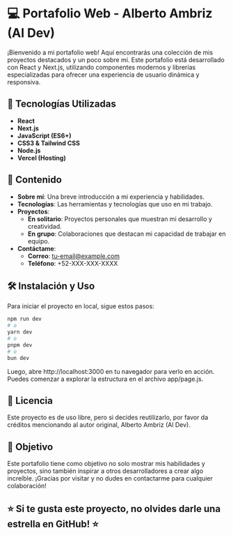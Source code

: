 # 💻 Portafolio Web - Alberto Ambriz (Al Dev)

¡Bienvenido a mi portafolio web! Aquí encontrarás una colección de mis proyectos destacados y un poco sobre mí. Este portafolio está desarrollado con React y Next.js, utilizando componentes modernos y librerías especializadas para ofrecer una experiencia de usuario dinámica y responsiva.

## 🚀 Tecnologías Utilizadas

- **React**
- **Next.js**
- **JavaScript (ES6+)**
- **CSS3 & Tailwind CSS**
- **Node.js**
- **Vercel (Hosting)**

## 📂 Contenido

- **Sobre mí**: Una breve introducción a mi experiencia y habilidades.
- **Tecnologías**: Las herramientas y tecnologías que uso en mi trabajo.
- **Proyectos**:
  - **En solitario**: Proyectos personales que muestran mi desarrollo y creatividad.
  - **En grupo**: Colaboraciones que destacan mi capacidad de trabajar en equipo.
- **Contáctame**:
  - **Correo**: [tu-email@example.com](mailto:tu-email@example.com)
  - **Teléfono**: +52-XXX-XXX-XXXX

## 🛠️ Instalación y Uso

Para iniciar el proyecto en local, sigue estos pasos:

```bash
npm run dev
# o
yarn dev
# o
pnpm dev
# o
bun dev
```

Luego, abre http://localhost:3000 en tu navegador para verlo en acción. Puedes comenzar a explorar la estructura en el archivo app/page.js.

## 📜 Licencia
Este proyecto es de uso libre, pero si decides reutilizarlo, por favor da créditos mencionando al autor original, Alberto Ambriz (Al Dev).

## 🎯 Objetivo
Este portafolio tiene como objetivo no solo mostrar mis habilidades y proyectos, sino también inspirar a otros desarrolladores a crear algo increíble. ¡Gracias por visitar y no dudes en contactarme para cualquier colaboración!


## ⭐ Si te gusta este proyecto, no olvides darle una estrella en GitHub! ⭐

